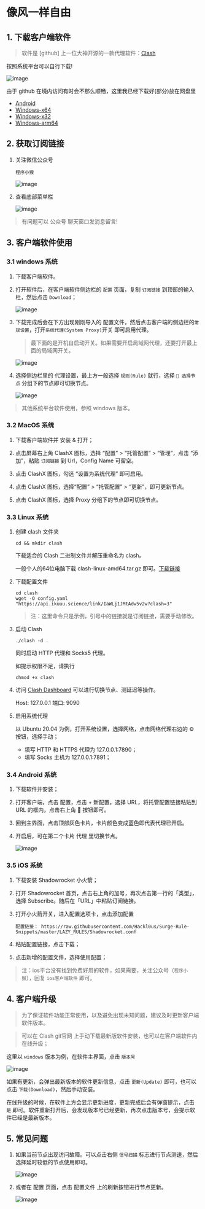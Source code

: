 # 像风一样自由

## 1. 下载客户端软件

> 软件是 [github] 上一位大神开源的一款代理软件：[Clash](https://github.com/Fndroid/clash_for_windows_pkg/releases)

按照系统平台可以自行下载!

![image](https://github.com/EchoHeim/EchoHeim/assets/26021085/a0bbf7c1-edbb-4ef0-8cec-592868437aeb)

由于 github 在境内访问有时会不那么顺畅，这里我已经下载好(部分)放在网盘里

- [Android](https://416604093.lanzoue.com/ivqrC10zifmh)      
- [Windows-x64](https://416604093.lanzoue.com/iVbvw10zi9ba)        
- [Windows-x32](https://416604093.lanzoue.com/ikZtT10zj76j)   
- [Windows-arm64](https://416604093.lanzoue.com/iG5yU10zjtgb)


## 2. 获取订阅链接

1. 关注微信公众号
   
    `程序小猴`

    ![image](https://github.com/EchoHeim/EchoHeim/assets/26021085/a41c8b31-1850-4414-8235-d0a6de43399f)

2. 查看底部菜单栏
   
    ![image](https://github.com/EchoHeim/EchoHeim/assets/26021085/18255a19-a7a8-4abd-a905-0dd348ad1d53)

> 有问题可以 公众号 聊天窗口发消息留言!

## 3. 客户端软件使用

### 3.1 windows 系统

1. 下载客户端软件。
   
2. 打开软件后，在客户端软件侧边栏的 `配置` 页面，复制 `订阅链接` 到顶部的输入栏，然后点击 `Download`；

    ![image](https://github.com/EchoHeim/EchoHeim/assets/26021085/48c02c37-24c9-412c-aef3-0b97caeab487)

3. 下载完成后会在下方出现刚刚导入的 配置文件，然后点击客户端的侧边栏的`常规设置`，打开`系统代理(System Proxy)`开关 即可启用代理。
   
    > 最下面的是开机自启动开关。如果需要开启局域网代理，还要打开最上面的局域网开关。

    ![image](https://github.com/EchoHeim/EchoHeim/assets/26021085/a9c74869-7a8e-4be4-9a0f-ed52b17e823c)

4. 选择侧边栏里的 代理设置，最上方一般选择 `规则(Rule)` 就行，选择 `🔰 选择节点` 分组下的节点即可切换节点。

    ![image](https://github.com/EchoHeim/EchoHeim/assets/26021085/e9ea85cc-2773-4c48-a187-bced2069acd2)

> 其他系统平台软件使用，参照 windows 版本。

### 3.2 MacOS 系统

1. 下载客户端软件并 安装 & 打开；
   
2. 点击屏幕右上角 ClashX 图标，选择 “配置” > “托管配置” > “管理”，点击 “添加”，粘贴 `订阅链接` 到 Url，Config Name 可留空。

3. 点击 ClashX 图标，勾选 “设置为系统代理” 即可启用。

4. 点击 ClashX 图标，选择“配置” > “托管配置” > “更新”，即可更新节点。

5. 点击 ClashX 图标，选择 Proxy 分组下的节点即可切换节点。

### 3.3 Linux 系统

1. 创建 clash 文件夹
   
    `cd && mkdir clash`

    下载适合的 Clash 二进制文件并解压重命名为 clash。

    一般个人的64位电脑下载 clash-linux-amd64.tar.gz 即可。[下载链接](https://github.com/Dreamacro/clash/releases)

2. 下载配置文件
   
    ``` shell
    cd clash
    wget -O config.yaml "https://api.ikuuu.science/link/IaWLj1JMtAdw5v2w?clash=3"
    ```

    > 注：这里命令只是示例，引号中的链接就是订阅链接，需要手动修改。

3. 启动 Clash
   
    `./clash -d .`

    同时启动 HTTP 代理和 Socks5 代理。

    如提示权限不足，请执行 

    `chmod +x clash`

4. 访问 [Clash Dashboard](http://clash.razord.top/#/proxies) 可以进行切换节点、测延迟等操作。
   
    Host: 127.0.0.1                 端口: 9090

5. 启用系统代理
   
    以 Ubuntu 20.04 为例，打开系统设置，选择网络，点击网络代理右边的 ⚙ 按钮，选择手动；
    - 填写 HTTP 和 HTTPS 代理为 127.0.0.1:7890；
    - 填写 Socks 主机为 127.0.0.1:7891；

### 3.4 Android 系统

1. 下载软件并安装；
   
2. 打开客户端，点击 配置，点击 + 新配置，选择 URL，将托管配置链接粘贴到 URL 的框内，点击右上角 💾 按钮即可。

3. 回到主界面，点击顶部灰色卡片，卡片颜色变成蓝色即代表代理已开启。

4. 开启后，可在第二个卡片 代理 里切换节点。

    ![image](https://github.com/EchoHeim/EchoHeim/assets/26021085/5f49a89d-d9cb-4227-83eb-43847ef0720c)

### 3.5 iOS 系统

1. 下载安装 Shadowrocket 小火箭；

2. 打开 Shadowrocket 首页，点击右上角的加号，再次点击第一行的「类型」，选择 Subscribe。随后在「URL」中粘贴订阅链接。

3. 打开小火箭开关，进入配置选项卡，点击添加配置

    `配置链接：
    https://raw.githubusercontent.com/Hackl0us/Surge-Rule-Snippets/master/LAZY_RULES/Shadowrocket.conf`

4. 粘贴配置链接，点击下载；

5. 点击新增的配置文件，选择使用配置；

> 注：ios平台没有找到免费好用的软件，如果需要，关注公众号（`程序小猴`），回复 `ios客户端软件` 即可。  

## 4. 客户端升级

> 为了保证软件功能正常使用，以及避免出现未知问题，建议及时更新客户端软件版本。

> 可以在 Clash git官网 上手动下载最新版软件安装，也可以在客户端软件内在线升级；

这里以 `windows` 版本为例，在软件主界面，点击 `版本号`  

![image](https://github.com/EchoHeim/EchoHeim/assets/26021085/e17ab35c-bf31-45bf-ad91-6990cc7e1abb)

如果有更新，会弹出最新版本的软件更新信息，点击 `更新(Update)` 即可，也可以点击 `下载(Download)`，然后手动安装。

在线升级的时候，在软件上方会显示更新进度，更新完成后会有弹窗提示，点击 `是` 即可。软件重新打开后，会发现版本号已经更新，再次点击版本号，会提示软件已经是最新版本。

## 5. 常见问题

1. 如果当前节点出现访问故障。可以点击右侧 `信号扫描` 标志进行节点测速，然后选择延时较低的节点使用即可。

    ![image](https://github.com/EchoHeim/EchoHeim/assets/26021085/a97fa037-2b9e-4579-b625-32cf18beb602)

2. 或者在 配置 页面，点击 配置文件 上的刷新按钮进行节点更新。

    ![image](https://github.com/EchoHeim/EchoHeim/assets/26021085/4a64581e-95bb-4dee-9605-c4456c90e77c)
